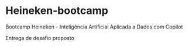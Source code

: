 # Heineken-bootcamp
Bootcamp Heineken - Inteligência Artificial Aplicada a Dados com Copilot

Entrega de desafio proposto